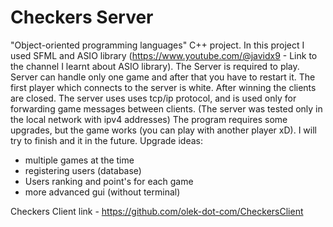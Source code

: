 # Checkers Server
"Object-oriented programming languages" C++ project. In this project I used SFML and ASIO library (https://www.youtube.com/@javidx9 - Link to the channel I learnt about ASIO library).
The Server is required to play. Server can handle only one game and after that you have to restart it. The first player which connects to the server is white. After winning the clients are closed.
The server uses uses tcp/ip protocol, and is used only for forwarding game messages between clients. (The server was tested only in the local network with ipv4 addresses)
The program requires some upgrades, but the game works (you can play with another player xD). I will try to finish and it in the future. 
Upgrade ideas:
* multiple games at the time
* registering users (database)
* Users ranking and point's for each game
* more advanced gui (without terminal)
  
Checkers Client link - https://github.com/olek-dot-com/CheckersClient
